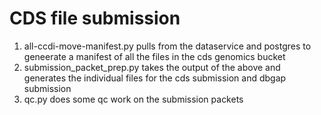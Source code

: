 # CDS file submission

1. all-ccdi-move-manifest.py pulls from the dataservice and postgres to geneerate a manifest of all the files in the cds genomics bucket
2. submission_packet_prep.py takes the output of the above and generates the individual files for the cds submission and dbgap submission
3. qc.py does some qc work on the submission packets